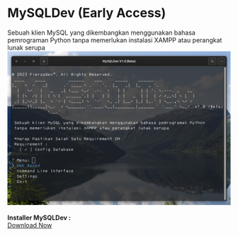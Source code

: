 # MySQLDev (Early Access)
 Sebuah klien MySQL yang dikembangkan menggunakan bahasa pemrograman Python tanpa memerlukan instalasi XAMPP atau perangkat lunak serupa 
 <br>
 <img src="Screenshot from 2024-04-01 18-19-12.png">
 <br><br>
 <b>Installer MySQLDev :</b>
 <br>
 <a href="https://github.com/fierza-dev/MySQLDev/raw/main/MySQLDev_(Early%20Access).zip" class="focus:outline-none text-white bg-purple-700 hover:bg-purple-800 focus:ring-4 focus:ring-purple-300 font-medium rounded-lg text-sm px-5 py-2.5 mb-2  dark:bg-purple-600 dark:hover:bg-purple-700 dark:focus:ring-purple-900">Download Now</a>

